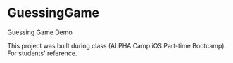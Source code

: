 # GuessingGame
Guessing Game Demo

This project was built during class (ALPHA Camp iOS Part-time Bootcamp). For students' reference.
